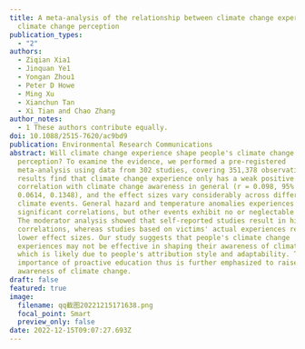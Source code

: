```yaml
---
title: A meta-analysis of the relationship between climate change experience and
  climate change perception
publication_types:
  - "2"
authors:
  - Ziqian Xia1
  - Jinquan Ye1
  - Yongan Zhou1
  - Peter D Howe
  - Ming Xu
  - Xianchun Tan
  - Xi Tian and Chao Zhang
author_notes:
  - 1 These authors contribute equally.
doi: 10.1088/2515-7620/ac9bd9
publication: Environmental Research Communications
abstract: Will climate change experience shape people's climate change
  perception? To examine the evidence, we performed a pre-registered
  meta-analysis using data from 302 studies, covering 351,378 observations. Our
  results find that climate change experience only has a weak positive
  correlation with climate change awareness in general (r = 0.098, 95% CI
  0.0614, 0.1348), and the effect sizes vary considerably across different
  climate events. General hazard and temperature anomalies experiences have
  significant correlations, but other events exhibit no or neglectable effects.
  The moderator analysis showed that self-reported studies result in higher
  correlations, whereas studies based on victims' actual experiences report
  lower effect sizes. Our study suggests that people's climate change
  experiences may not be effective in shaping their awareness of climate change,
  which is likely due to people's attribution style and adaptability. The
  importance of proactive education thus is further emphasized to raise the
  awareness of climate change.
draft: false
featured: true
image:
  filename: qq截图20221215171638.png
  focal_point: Smart
  preview_only: false
date: 2022-12-15T09:07:27.693Z
---
```

